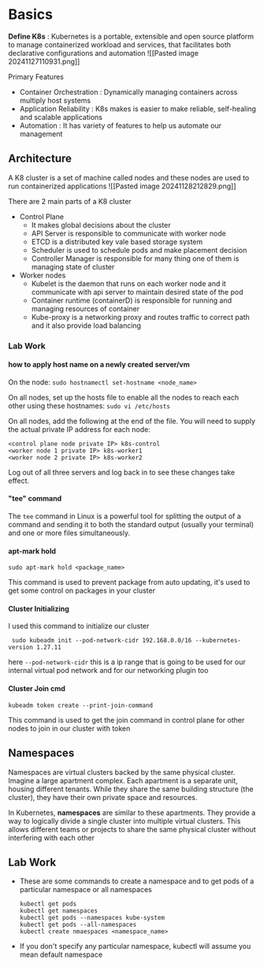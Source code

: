 # Basics

**Define K8s** : Kubernetes is a portable, extensible and open source platform to manage containerized workload and services, that facilitates both declarative configurations and automation 
![[Pasted image 20241127110931.png]]

Primary Features
- Container Orchestration : Dynamically managing containers across multiply host systems
- Application Reliability : K8s makes is easier to make reliable, self-healing and scalable applications
- Automation : It has variety of features to help us automate our management

## Architecture 

A K8 cluster is a set of machine called nodes and these nodes are used to run containerized applications
![[Pasted image 20241128212829.png]]

There are 2 main parts of a K8 cluster 
- Control Plane
	- It makes global decisions about the cluster
	- API Server is responsible to communicate with worker node 
	- ETCD is a distributed key vale based storage system
	- Scheduler is used to schedule pods and make placement decision
	- Controller Manager is responsible for many thing one of them is managing state of cluster
- Worker nodes 
	- Kubelet is the daemon that runs on each worker node and it communicate with api server to maintain desired state of the pod 
	- Container runtime (containerD) is responsible for running and managing resources of container
	- Kube-proxy is a networking proxy and routes traffic to correct path and it also provide load balancing

### Lab Work
#### how to apply host name on a newly created server/vm 
On the node:
```sudo hostnamectl set-hostname <node_name>```

On all nodes, set up the hosts file to enable all the nodes to reach each other using these hostnames:
``sudo vi /etc/hosts``

On all nodes, add the following at the end of the file. You will need to supply the actual private IP address for each node:
```
<control plane node private IP> k8s-control
<worker node 1 private IP> k8s-worker1
<worker node 2 private IP> k8s-worker2
```

Log out of all three servers and log back in to see these changes take effect.
#### "tee" command
 The `tee` command in Linux is a powerful tool for splitting the output of a command and sending it to both the standard output (usually your terminal) and one or more files simultaneously.
#### apt-mark hold
```
sudo apt-mark hold <package_name>
```
This command is used to prevent package from auto updating, it's used to get some control on packages in your cluster
#### Cluster Initializing 
I used this command to initialize our cluster
```
 sudo kubeadm init --pod-network-cidr 192.168.0.0/16 --kubernetes-version 1.27.11
```
here
`--pod-network-cidr` this is a ip range that is going to be used for our internal virtual pod network and for our networking plugin too
#### Cluster Join cmd
```
kubeadm token create --print-join-command
```
This command is used to get the join command in control plane for other nodes to join in our cluster with token

## Namespaces

Namespaces are virtual clusters backed by the same physical cluster.
Imagine a large apartment complex. Each apartment is a separate unit, housing different tenants. While they share the same building structure (the cluster), they have their own private space and resources.

In Kubernetes, **namespaces** are similar to these apartments. They provide a way to logically divide a single cluster into multiple virtual clusters. This allows different teams or projects to share the same physical cluster without interfering with each other

## Lab Work

- These are some commands to create a namespace and to get pods of a particular namespace or all namespaces
	```
	kubectl get pods
	kubectl get namespaces
	kubectl get pods --namespaces kube-system
	kubectl get pods --all-namespaces
	kubectl create nmaespaces <namespace_name>
	```
- If you don't specify any particular namespace, kubectl will assume you mean default namespace  